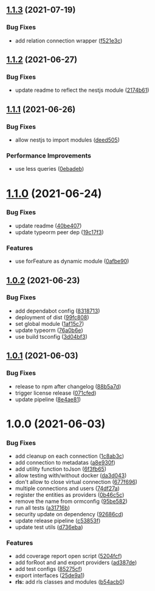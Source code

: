 ## [1.1.3](https://github.com/Avallone-io/rls/compare/v1.1.2...v1.1.3) (2021-07-19)


### Bug Fixes

* add relation connection wrapper ([f521e3c](https://github.com/Avallone-io/rls/commit/f521e3c319c92fd8f30eda597fd39cf082729cd6))

## [1.1.2](https://github.com/Avallone-io/rls/compare/v1.1.1...v1.1.2) (2021-06-27)


### Bug Fixes

* update readme to reflect the nestjs module ([2174b61](https://github.com/Avallone-io/rls/commit/2174b61ccb693e6f52b77bd9952436f0629f6df6))

## [1.1.1](https://github.com/Avallone-io/rls/compare/v1.1.0...v1.1.1) (2021-06-26)


### Bug Fixes

* allow nestjs to import modules ([deed505](https://github.com/Avallone-io/rls/commit/deed505b49637cf83118184b174b89ed12446557))


### Performance Improvements

* use less queries ([0ebadeb](https://github.com/Avallone-io/rls/commit/0ebadeba1b7a6dc8ae6339eeca6e4f8d8aa44109))

# [1.1.0](https://github.com/Avallone-io/rls/compare/v1.0.2...v1.1.0) (2021-06-24)


### Bug Fixes

* update readme ([40be407](https://github.com/Avallone-io/rls/commit/40be40787a3dc08a7423446b8795c044f2f94a5e))
* update typeorm peer dep ([19c17f3](https://github.com/Avallone-io/rls/commit/19c17f3508d86804e193d11318a097a8ab0cde46))


### Features

* use forFeature as dynamic module ([0afbe90](https://github.com/Avallone-io/rls/commit/0afbe902c659c4350c9f00d176e031b3581720b0))

## [1.0.2](https://github.com/Avallone-io/rls/compare/v1.0.1...v1.0.2) (2021-06-23)


### Bug Fixes

* add dependabot config ([8318713](https://github.com/Avallone-io/rls/commit/8318713cb85990c15b20bd57245ed5ab3d0c0a56))
* deployment of dist ([99fc808](https://github.com/Avallone-io/rls/commit/99fc808f09e5ad97d44c03f5989d13f128be10a8))
* set global module ([1af15c7](https://github.com/Avallone-io/rls/commit/1af15c7d8958c367a04fdd6ba1a924463946ed36))
* update typeorm ([76a0b6e](https://github.com/Avallone-io/rls/commit/76a0b6e5a1516688cbab40b6a726789672475e8f))
* use build tsconfig ([3d04bf3](https://github.com/Avallone-io/rls/commit/3d04bf3f06aa06aedbe7abe561d2de9649b62955))

## [1.0.1](https://github.com/Avallone-io/rls/compare/v1.0.0...v1.0.1) (2021-06-03)


### Bug Fixes

* release to npm after changelog ([88b5a7d](https://github.com/Avallone-io/rls/commit/88b5a7d5d4671f24daed71b60749989406baa2b8))
* trigger license release ([071cfed](https://github.com/Avallone-io/rls/commit/071cfed7e013af83010b8b622956c29d0e6bf6ff))
* update pipeline ([8e4ae81](https://github.com/Avallone-io/rls/commit/8e4ae81a01a0b7b03b81d787f6df6c53e55a7793))

# 1.0.0 (2021-06-03)


### Bug Fixes

* add cleanup on each connection ([1c8ab3c](https://github.com/Avallone-io/rls/commit/1c8ab3c4f4892f2f12edd96706e1a9211cd66b1b))
* add connection to metadatas ([a8e930f](https://github.com/Avallone-io/rls/commit/a8e930f78bf1f20e2344852ca3595b1d4d5c0ee6))
* add utility function toJson ([6f3fb65](https://github.com/Avallone-io/rls/commit/6f3fb65c2d5f0e5d265b820ba186dcddf344ac90))
* allow testing with/without docker ([da3d043](https://github.com/Avallone-io/rls/commit/da3d0438b71a4d1ea1735b6a15829c6f6f8c16f9))
* don't allow to close virtual connection ([677f696](https://github.com/Avallone-io/rls/commit/677f6965b6f08f9c8fb6a835bf4b870ad38278a2))
* multiple connections and users ([74df27a](https://github.com/Avallone-io/rls/commit/74df27a1f634095a134e09034623dd614f110840))
* register the entities as providers ([0b46c5c](https://github.com/Avallone-io/rls/commit/0b46c5cba3d033db0ee514834fe7511cd4f870ad))
* remove the name from ormconfig ([95be582](https://github.com/Avallone-io/rls/commit/95be5826acb07d4236de7dd4eb7322126902b29e))
* run all tests ([a31716b](https://github.com/Avallone-io/rls/commit/a31716bb6aee33789e2980a2401cbdc546f2838a))
* security update on dependency ([92686cd](https://github.com/Avallone-io/rls/commit/92686cda36ef14ed7b12d3d0668d2ecd9795657c))
* update release pipeline ([c53853f](https://github.com/Avallone-io/rls/commit/c53853fd97372e984ca951d7f87ba02309d01590))
* update test utils ([d736eba](https://github.com/Avallone-io/rls/commit/d736ebacf7f73c793fe861f36df97c44c32a3007))


### Features

* add coverage report open script ([5204fcf](https://github.com/Avallone-io/rls/commit/5204fcfff5e04d678c6fa76d5612f9b765c13a43))
* add forRoot and and export providers ([ad387de](https://github.com/Avallone-io/rls/commit/ad387de1d938460f04e87a497102b344d65f3d73))
* add test configs ([85275cf](https://github.com/Avallone-io/rls/commit/85275cfd505988c05b77ef1bc0800438f1805923))
* export interfaces ([25de9a1](https://github.com/Avallone-io/rls/commit/25de9a1f4edb7496e851982523dac1029f3f893b))
* **rls:** add rls classes and modules ([b54acb0](https://github.com/Avallone-io/rls/commit/b54acb046764edd692e0a02c6d53b29966aaa7a2))
